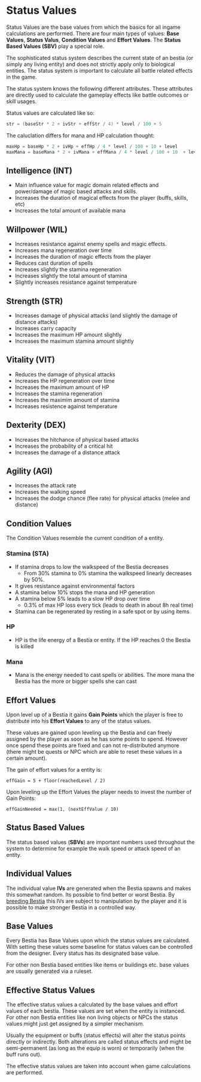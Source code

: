 # Status Values

Status Values are the base values from which the basics for all ingame calculations are performed.
There are four main types of values: **Base Values**, **Status Valus**, **Condition Values** and **Effort Values**. The
**Status Based Values (SBV)** play a special role.

The sophisticated status system describes the current state of an bestia (or simply any living entity) and does not
strictly apply only to biological entities. The status system is important to calculate all battle related effects
in the game.

The status system knows the following different attributes. These attributes are directly used to calculate the gameplay
effects like battle outcomes or skill usages.

Status values are calculated like so:

```kotlin
str = (baseStr * 2 + ivStr + effStr / 4) * level / 100 + 5
```

The caluclation differs for mana and HP calculation thought:

```kotlin
maxHp = baseHp * 2 + ivHp + effHp / 4 * level / 100 + 10 + level
maxMana = baseMana * 2 + ivMana + effMana / 4 * level / 100 + 10  + level * 2
```

## Intelligence (INT)

* Main influence value for magic domain related effects and power/damage of magic based attacks and skills.
* Increases the duration of magical effects from the player (buffs, skills, etc)
* Increases the total amount of available mana

## Willpower (WIL)

* Increases resistance against enemy spells and magic effects.
* Increases mana regeneration over time
* Increases the duration of magic effects from the player
* Reduces cast duration of spells
* Increases slightly the stamina regeneration
* Increases slightly the total amount of stamina
* Slightly increases resistance against temperature

## Strength (STR)

* Increases damage of physical attacks (and slightly the damage of distance attacks)
* Increases carry capacity
* Increases the maximum HP amount slightly
* Increases the maximum stamina amount slightly

## Vitality (VIT)

* Reduces the damage of physical attacks
* Increases the HP regeneration over time
* Increases the maximum amount of HP
* Increases the stamina regeneration
* Increases the maximim amount of stamina
* Increases resistence against temperature

## Dexterity (DEX)

* Increases the hitchance of physical based attacks
* Increases the probability of a critical hit
* Increases the damage of a distance attack

## Agility (AGI)

* Increases the attack rate
* Increases the walking speed
* Increases the dodge chance (flee rate) for physical attacks (melee and distance)

## Condition Values

The Condition Values resemble the current condition of a entity.

### Stamina (STA)

* If stamina drops to low the walkspeed of the Bestia decreases
  * From 30% stamina to 0% stamina the walkspeed linearly decreases by 50%.
* It gives resistance against environmental factors
* A stamina below 10% stops the mana and HP generation
* A stamina below 5% leads to a slow HP drop over time
  * 0.3% of max HP loss every tick (leads to death in about 8h real time)
* Stamina can be regenerated by resting in a safe spot or by using items

### HP

* HP is the life energy of a Bestia or entity. If the HP reaches 0 the Bestia is killed

### Mana

* Mana is the energy needed to cast spells or abilities. The more mana the Bestia has the more
  or bigger spells she can cast

## Effort Values

Upon level up of a Bestia it gains **Gain Points** which the player is free to distribute into his **Effort Values**
to any of the status values.

These values are gained upon leveling up the Bestia and can freely assigned by the player as soon as he has some points
to spend. However once spend these points are fixed and can not re-distributed anymore (there might be quests or NPC which
are able to reset these values in a certain amount).

The gain of effort values for a entity is:

```
effGain = 5 + floor(reachedLevel / 2)
```

Upon leveling up the Effort Values the player needs to invest the number of Gain Points:

```
effGainNeeded = max(1, (nextEffValue / 10)
```

## Status Based Values

The status based values (**SBVs**) are important numbers used throughout the system to determine for example the walk
speed or attack speed of an entity.

## Individual Values

The individual value **IVs** are generated when the Bestia spawns and makes this somewhat random. Its possible to find
better or worst Bestia. By [breeding Bestia](/docs/mechanics/bestia#breeding) this IVs are subject to manipulation by
the player and it is possible to make stronger Bestia in a controlled way.

## Base Values

Every Bestia has Base Values upon which the status values are calculated. With setting these values some
baseline for status values can be controlled from the designer. Every status has its designated base value.

For other non Bestia based entities like items or buildings etc. base values are usually generated via a ruleset.

## Effective Status Values

The effective status values a calculated by the base values and effort values of each bestia. These values are set when
the entity is instanced. For other non Bestia entities like non living objects or NPCs the status values might just get
assigned by a simpler mechanism.

Usually the equipment or buffs (status effects) will alter the status points directly or indirectly. Both alterations
are called status effects and might be semi-permanent (as long as the equip is worn) or temporarily (when the buff
runs out).

The effective status values are taken into account when game calculations are performed.
